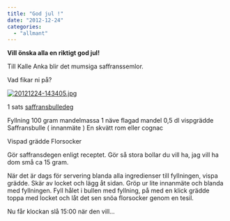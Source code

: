 ```yaml
---
title: "God jul !"
date: "2012-12-24"
categories: 
  - "allmant"
---
```


**Vill önska alla en riktigt god jul!**

Till Kalle Anka blir det mumsiga saffranssemlor.

Vad fikar ni på?

[![20121224-143405.jpg](/static/img/20121224-143405.jpg)](http://import.local/wp-content/uploads/2012/12/20121224-143405.jpg)

1 sats [saffransbulledeg](http://www.bloggfamiljen.se/matplatsen/?p=61083)

Fyllning 100 gram mandelmassa 1 näve flagad mandel 0,5 dl vispgrädde Saffransbulle ( innanmäte ) En skvätt rom eller cognac

Vispad grädde Florsocker

Gör saffransdegen enligt receptet. Gör så stora bollar du vill ha, jag vill ha dom små ca 15 gram.

När det är dags för servering blanda alla ingredienser till fyllningen, vispa grädde. Skär av locket och lägg åt sidan. Gröp ur lite innanmäte och blanda med fyllningen. Fyll hålet i bullen med fyllning, på med en klick grädde toppa med locket och låt det sen snöa florsocker genom en tesil.

Nu får klockan slå 15:00 när den vill...
